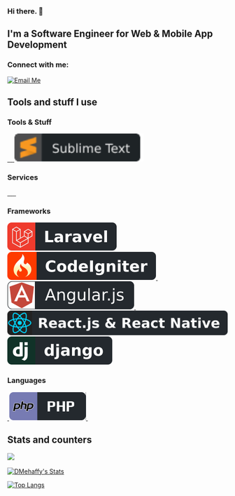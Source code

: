 ### Hi there. 👋

## I'm a Software Engineer for Web & Mobile App Development

### Connect with me:

<p align="left">
  <!-- <a href="skype: live:.cid.4138a976227638ac">
    <img src="images/skype.svg" alt="Skype" style="vertical-align:top margin:6px 4px">
  </a> -->
  <a href="mailto: royal2710@outlook.com">
    <img src="images/email_me.svg" alt="Email Me" style="vertical-align:top margin:6px 4px">
  </a>
  <!-- <a href="https://www.linkedin.com/in/royal2710/">
    <img src="images/linkedin.svg" alt="LinkedIn" style="vertical-align:top margin:6px 4px">
  </a> -->
</p>

## Tools and stuff I use

### Tools & Stuff
<p align="left">
  <a href="#">
    <img src="images/bash.svg" alt="" style="vertical-align:top margin:6px 4px">
  </a> 
  <a href="https://www.google.com/chrome/">
    <img src="images/chrome.svg" alt="" style="vertical-align:top margin:6px 4px">
  </a>
  <a href="https://git-scm.com/">
    <img src="images/git.svg" alt="" style="vertical-align:top margin:6px 4px">
  </a>
  <a href="https://code.visualstudio.com/">
    <img src="images/visualstudio_code.svg" alt="" style="vertical-align:top margin:6px 4px">
  </a>
  <a href="https://www.sublimetext.com/">
    <img src="images/sublime-text.svg" alt="" style="vertical-align:top margin:6px 4px">
  </a>
</p>

### Services 
<p align="left">
  <a href="#">
    <img src="images/aws.svg" alt="" style="vertical-align:top margin:6px 4px">
  </a> 
  <a href="#">
    <img src="images/azure.svg" alt="" style="vertical-align:top margin:6px 4px">
  </a>
  <a href="#">
    <img src="images/digitalocean.svg" alt="" style="vertical-align:top margin:6px 4px">
  </a>
  <a href="#">
    <img src="images/gcp.svg" alt="" style="vertical-align:top margin:6px 4px">
  </a>
  <a href="#">
    <img src="images/github.svg" alt="" style="vertical-align:top margin:6px 4px">
  </a>
  <a href="#">
    <img src="images/npm.svg" alt="" style="vertical-align:top margin:6px 4px">
  </a>
</p>

### Frameworks
<p align="left">
  <a href="#">
    <img src="images/laravel.svg" alt="" style="vertical-align:top margin:6px 4px">
  </a> 
  <a href="#">
    <img src="images/codeigniter.svg" alt="" style="vertical-align:top margin:6px 4px">
  </a> 
  <a href="#">
    <img src="images/nodejs.svg" alt="" style="vertical-align:top margin:6px 4px">
  </a> 
  <a href="#">
    <img src="images/angular.svg" alt="" style="vertical-align:top margin:6px 4px">
  </a>
  <a href="#">
    <img src="images/vue.svg" alt="" style="vertical-align:top margin:6px 4px">
  </a>
  <a href="#">
    <img src="images/react.svg" alt="" style="vertical-align:top margin:6px 4px">
  </a>
  <a href="#">
    <img src="images/django.svg" alt="" style="vertical-align:top margin:6px 4px">
  </a>
</p>

### Languages
<p align="left">
  <a href="#">
    <img src="images/js.svg" alt="" style="vertical-align:top margin:6px 4px">
  </a>
  <a href="#">
    <img src="images/php.svg" alt="" style="vertical-align:top margin:6px 4px">
  </a> 
  <a href="#">
    <img src="images/python.svg" alt="" style="vertical-align:top margin:6px 4px">
  </a>
</p>

## Stats and counters

![](https://komarev.com/ghpvc/?username=derrickmehaffy)

[![DMehaffy's Stats](https://github-readme-stats.vercel.app/api?username=royal2710&count_private=true&show_icons=true&theme=onedark)](https://github.com/anuraghazra/github-readme-stats)

[![Top Langs](https://github-readme-stats.vercel.app/api/top-langs/?username=royal2710&layout=compact&theme=onedark)](https://github.com/anuraghazra/github-readme-stats)